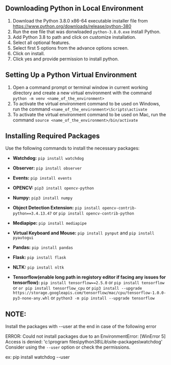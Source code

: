 ## Downloading Python in Local Environment

1. Download the Python 3.8.0 x86-64 executable installer file from https://www.python.org/downloads/release/python-380
2. Run the exe file that was donwloaded `python-3.8.0.exe` install Python.
3. Add Python 3.8 to path and click on customize installation.
4. Select all optional features.
5. Select first 5 options from the advance options screen.
6. Click on install.
7. Click yes and provide permission to install python.


## Setting Up a Python Virtual Environment

1. Open a command prompt or terminal window in current working directory and create a new virtual environment with the command `python -m venv <name_of_the_environment>`
2. To activate the virtual environment command to be used on Windows, run the command `<name_of_the_environment>\Scripts\activate`
3. To activate the virtual environment command to be used on Mac, run the command `source <name_of_the_environment>/bin/activate`

## Installing Required Packages

Use the following commands to install the necessary packages:

- **Watchdog:** `pip install watchdog`
- **Observer:** `pip install observer`
- **Events:** `pip install events`
- **OPENCV:** `pip3 install opencv-python`
- **Numpy:** `pip3 install numpy`
- **Object Detection Extension:** `pip install opencv-contrib-python==3.4.13.47` or `pip install opencv-contrib-python`
- **Mediapipe:** `pip install mediapipe`
- **Virtual Keyboard and Mouse:** `pip install pynput`  and `pip install pyautogui` 
- **Pandas:** `pip install pandas`
- **Flask:** `pip install flask`
- **NLTK:** `pip install nltk`


- **Tensorflow(enable long path in registory editor if facing any issues for tensorflow):** `pip install tensorflow==2.5.0`  or `pip install tensorflow` or `or pip install tensorflow_cpu` or `pip3 install --upgrade https://storage.googleapis.com/tensorflow/mac/cpu/tensorflow-1.0.0-py3-none-any.whl` or `python3 -m pip install --upgrade tensorflow`


## NOTE:
Install the packages with --user at the end in case of the following error

ERROR:
Could not install packages due to an EnvironmentError: [WinError 5] Access is denied: 'c:\\program files\\python38\\Lib\\site-packages\\watchdog' Consider using the `--user` option or check the permissions.

ex: pip install watchdog --user
